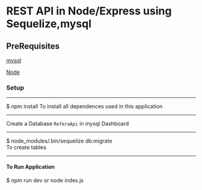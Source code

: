 # REST API in Node/Express using Sequelize,mysql


## PreRequisites
 [mysql](https://www.mysql.com/downloads/)
 
 [Node](https://nodejs.org/en/download/)

### Setup
---
 $ npm install
 To install all dependences used in this application

---
Create a Database `ReferaApi` in mysql Dashboard

---
$ node_modules/.bin/sequelize db:migrate      
To create tables

---
#### To Run Application

$ npm run dev or node index.js
```